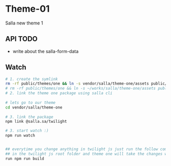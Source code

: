 # Theme-01
Salla new theme 1
 

## API TODO
 
- write about the salla-form-data
    
   
## Watch    
  
```sh  
# 1. create the symlink
rm -rf public/themes/one && ln -s vendor/salla/theme-one/assets public/themes/one
# rm -rf public/themes/one && ln -s ~/works/salla/theme-one/assets public/themes/one
# 2. link the theme one package using salla cli
 
# lets go to our theme 
cd vendor/salla/theme-one  
   
# 3. link the package  
npm link @salla.sa/twilight

# 3. start watch :)
npm run watch


## everytime you change anything in twilight js just run the follow command after the changes
## in the twilight js root folder and theme one will take the changes while the watch is running
run npm run build
 
```
